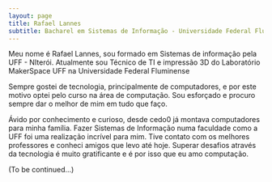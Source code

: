 ```yaml
---
layout: page
title: Rafael Lannes
subtitle: Bacharel em Sistemas de Informação - Universidade Federal Fluminense - Aprendendo algo novo todos os dias!
---
```


Meu nome é Rafael Lannes, sou formado em Sistemas de informação pela UFF - NIterói.
Atualmente sou Técnico de TI e impressão 3D do Laboratório MakerSpace UFF na Universidade Federal Fluminense

Sempre gostei de tecnologia, principalmente de computadores, e por este motivo optei pelo curso na área de computação. 
Sou esforçado e procuro sempre dar o melhor de mim em tudo que faço. 

Ávido por conhecimento e curioso, desde cedo0 já montava computadores para minha família. 
Fazer Sistemas de Informação numa faculdade como a UFF foi uma realização incrível para mim. Tive contato com os melhores professores e conheci amigos que levo até hoje.
Superar desafios através da tecnologia é muito gratificante e é por isso que eu amo computação.


(To be continued...)
